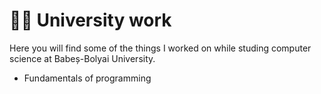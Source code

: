 # 👨‍🎓 University work

Here you will find some of the things I worked on while studing computer science at Babeș-Bolyai University.

- Fundamentals of programming 
